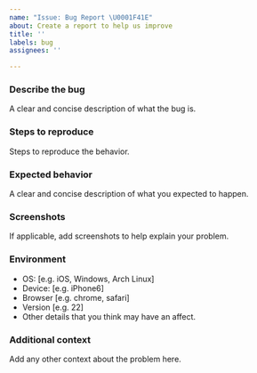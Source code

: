 ```yaml
---
name: "Issue: Bug Report \U0001F41E"
about: Create a report to help us improve
title: ''
labels: bug
assignees: ''

---
```


### Describe the bug
A clear and concise description of what the bug is.

### Steps to reproduce
Steps to reproduce the behavior.

### Expected behavior
A clear and concise description of what you expected to happen.

### Screenshots
If applicable, add screenshots to help explain your problem.

### Environment
 - OS: [e.g. iOS, Windows, Arch Linux]
 - Device: [e.g. iPhone6]
 - Browser [e.g. chrome, safari]
 - Version [e.g. 22]
 - Other details that you think may have an affect.

### Additional context
Add any other context about the problem here.
